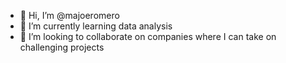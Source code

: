 - 👋 Hi, I’m @majoeromero
- 🌱 I’m currently learning data analysis
- 💞️ I’m looking to collaborate on companies where I can take on challenging projects


<!---
majoeromero/majoeromero is a ✨ special ✨ repository because its `README.md` (this file) appears on your GitHub profile.
You can click the Preview link to take a look at your changes.
--->
